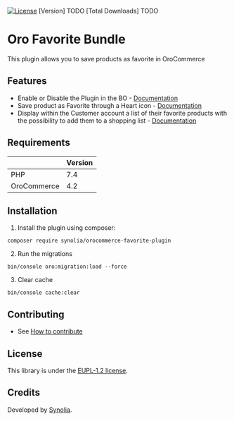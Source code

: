 [![License](https://img.shields.io/packagist/l/synolia/sylius-akeneo-plugin.svg)](LICENCE)
[Version] TODO
[Total Downloads] TODO

# Oro Favorite Bundle
This plugin allows you to save products as favorite in OroCommerce

## Features

* Enable or Disable the Plugin in the BO - [Documentation](docs/ENABLED.md)
* Save product as Favorite through a Heart icon - [Documentation](docs/MARK.md)
* Display within the Customer account a list of their favorite products with the possibility to add them to a shopping list - [Documentation](docs/LIST.md)

## Requirements

| | Version |
| :--- | :--- |
| PHP  | 7.4 |
| OroCommerce | 4.2 |

## Installation

1. Install the plugin using composer:
```shell
composer require synolia/orocommerce-favorite-plugin
```
2. Run the migrations
```shell
bin/console oro:migration:load --force
```
3. Clear cache
```shell
bin/console cache:clear
```

## Contributing

* See [How to contribute](CONTRIBUTING.md)

## License

This library is under the [EUPL-1.2 license](LICENSE).

## Credits

Developed by [Synolia](https://synolia.com/).